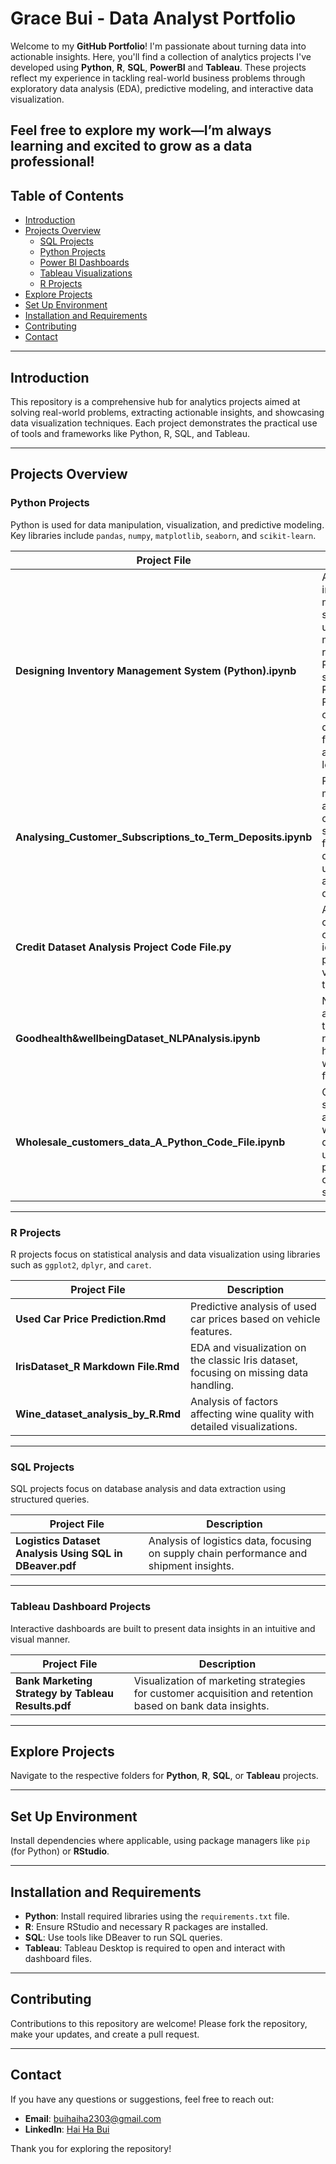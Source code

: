 # Grace Bui - Data Analyst Portfolio
Welcome to my **GitHub Portfolio**!
I'm passionate about turning data into actionable insights. Here, you'll find a collection of analytics projects I've developed using  **Python**, **R**, **SQL**, **PowerBI** and **Tableau**. These projects reflect my experience in tackling real-world business problems through exploratory data analysis (EDA), predictive modeling, and interactive data visualization.

Feel free to explore my work—I’m always learning and excited to grow as a data professional!
---

## Table of Contents  
- [Introduction](#introduction)  
- [Projects Overview](#projects-overview)  
  - [SQL Projects](#sql-projects)  
  - [Python Projects](#python-projects)  
  - [Power BI Dashboards](#power-bi-dashboards)  
  - [Tableau Visualizations](#tableau-visualizations)  
  - [R Projects](#r-projects)  
- [Explore Projects](#explore-projects)  
- [Set Up Environment](#set-up-environment)  
- [Installation and Requirements](#installation-and-requirements)  
- [Contributing](#contributing)  
- [Contact](#contact)


---

## Introduction  

This repository is a comprehensive hub for analytics projects aimed at solving real-world problems, extracting actionable insights, and showcasing data visualization techniques. Each project demonstrates the practical use of tools and frameworks like Python, R, SQL, and Tableau.

---

## Projects Overview  

### Python Projects  
Python is used for data manipulation, visualization, and predictive modeling. Key libraries include `pandas`, `numpy`, `matplotlib`, `seaborn`, and `scikit-learn`.  

| Project File                                      | Description                                                                                   |  
|--------------------------------------------------|-----------------------------------------------------------------------------------------------|  
| **Designing Inventory Management System (Python).ipynb** | AI-powered inventory management system utilizing multiple regression, Prophet time series, and Random Forest to optimize demand forecasting and stock levels. |  
| **Analysing_Customer_Subscriptions_to_Term_Deposits.ipynb** | Predictive modeling to analyze customer subscriptions for term deposits using train and test datasets. |  
| **Credit Dataset Analysis Project Code File.py** | Analysis of customer credit data to identify risk patterns and visualize trends.              |  
| **Goodhealth&wellbeingDataset_NLPAnalysis.ipynb** | NLP-based analysis of text data related to health and well-being for insights.                |  
| **Wholesale_customers_data_A_Python_Code_File.ipynb** | Customer segmentation analysis of wholesale data to uncover patterns and optimize strategies. |  

---

### R Projects  
R projects focus on statistical analysis and data visualization using libraries such as `ggplot2`, `dplyr`, and `caret`.  

| Project File                                      | Description                                                                                   |  
|--------------------------------------------------|-----------------------------------------------------------------------------------------------|  
| **Used Car Price Prediction.Rmd**                | Predictive analysis of used car prices based on vehicle features.                             |  
| **IrisDataset_R Markdown File.Rmd**              | EDA and visualization on the classic Iris dataset, focusing on missing data handling.         |  
| **Wine_dataset_analysis_by_R.Rmd**               | Analysis of factors affecting wine quality with detailed visualizations.                      |  

---

### SQL Projects  
SQL projects focus on database analysis and data extraction using structured queries.  

| Project File                                      | Description                                                                                   |  
|--------------------------------------------------|-----------------------------------------------------------------------------------------------|  
| **Logistics Dataset Analysis Using SQL in DBeaver.pdf** | Analysis of logistics data, focusing on supply chain performance and shipment insights.        |  

---

### Tableau Dashboard Projects  
Interactive dashboards are built to present data insights in an intuitive and visual manner.  

| Project File                                      | Description                                                                                   |  
|--------------------------------------------------|-----------------------------------------------------------------------------------------------|  
| **Bank Marketing Strategy by Tableau Results.pdf** | Visualization of marketing strategies for customer acquisition and retention based on bank data insights. |  

---

## Explore Projects  

Navigate to the respective folders for **Python**, **R**, **SQL**, or **Tableau** projects.  

---

## Set Up Environment  

Install dependencies where applicable, using package managers like `pip` (for Python) or **RStudio**.  

---

## Installation and Requirements  

- **Python**: Install required libraries using the `requirements.txt` file.  
- **R**: Ensure RStudio and necessary R packages are installed.  
- **SQL**: Use tools like DBeaver to run SQL queries.  
- **Tableau**: Tableau Desktop is required to open and interact with dashboard files.  

---

## Contributing  

Contributions to this repository are welcome! Please fork the repository, make your updates, and create a pull request.  

---

## Contact  

If you have any questions or suggestions, feel free to reach out:  

- **Email**: buihaiha2303@gmail.com  
- **LinkedIn**: [Hai Ha Bui](https://www.linkedin.com/in/gracebui2303/)  

Thank you for exploring the repository!  
